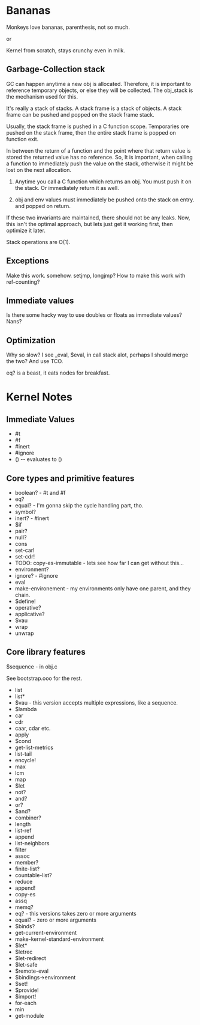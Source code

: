 Bananas
===================

Monkeys love bananas, parenthesis, not so much.

or

Kernel from scratch, stays crunchy even in milk.

Garbage-Collection stack
----------------------------
GC can happen anytime a new obj is allocated.
Therefore, it is important to reference temporary objects, or else they will be collected.
The obj_stack is the mechanism used for this.

It's really a stack of stacks.  A stack frame is a stack of objects.
A stack frame can be pushed and popped on the stack frame stack.

Usually, the stack frame is pushed in a C function scope.
Temporaries ore pushed on the stack frame, then the entire stack frame is popped on function exit.

In between the return of a function and the point where that return value is stored
the returned value has no reference.  So, It is important, when calling a function to 
immediately push the value on the stack, otherwise it might be lost on the next allocation.

  1) Anytime you call a C function which returns an obj. You must push it on the stack.
     Or immediately return it as well.

  2) obj and env values must immediately be pushed onto the stack on entry. and popped on return.

If these two invariants are maintained, there should not be any leaks.
Now, this isn't the optimal approach, but lets just get it working first, then optimize it later.

Stack operations are O(1).

Exceptions
----------------
Make this work. somehow. setjmp, longjmp?
How to make this work with ref-counting?

Immediate values
-------------------
Is there some hacky way to use doubles or floats as immediate values?  Nans?

Optimization
------------------------
Why so slow?  I see _eval, $eval, in call stack alot, perhaps I should merge the two?
And use TCO.

eq? is a beast, it eats nodes for breakfast.

Kernel Notes
====================

Immediate Values
--------------------
* #t
* #f
* #inert
* #ignore
* ()  -- evaluates to ()

Core types and primitive features
------------------------------------
* boolean? - #t and #f
* eq?
* equal? - I'm gonna skip the cycle handling part, tho.
* symbol?
* inert? - #inert
* $if
* pair?
* null?
* cons
* set-car!
* set-cdr!
* TODO: copy-es-immutable - lets see how far I can get without this...
* environment?
* ignore? - #ignore
* eval
* make-environement - my environments only have one parent, and they chain.
* $define!
* operative?
* applicative?
* $vau
* wrap
* unwrap

Core library features
------------------------------
$sequence - in obj.c

See bootstrap.ooo for the rest.

* list
* list*
* $vau - this version accepts multiple expressions, like a sequence.
* $lambda
* car
* cdr
* caar, cdar etc.
* apply
* $cond
* get-list-metrics
* list-tail
* encycle!
* max
* lcm
* map
* $let
* not?
* and?
* or?
* $and?
* combiner?
* length
* list-ref
* append
* list-neighbors
* filter
* assoc
* member?
* finite-list?
* countable-list?
* reduce
* append!
* copy-es
* assq
* memq?
* eq? - this versions takes zero or more arguments
* equal? - zero or more arguments
* $binds?
* get-current-environment
* make-kernel-standard-environment
* $let*
* $letrec
* $let-redirect
* $let-safe
* $remote-eval
* $bindings->environment
* $set!
* $provide!
* $import!
* for-each
* min
* get-module

